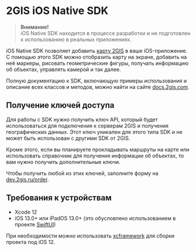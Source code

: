 # 2GIS iOS Native SDK

> **Внимание!**  
> iOS Native SDK находится в процессе разработки и не подготовлен к использованию в реальных приложениях.

iOS Native SDK позволяет добавить [карту 2GIS](https://2gis.ru/) в ваше iOS-приложение. С помощью этого SDK можно отобразить карту на экране, добавить на неё маркеры, рисовать геометрические фигуры, получать информацию об объектах, управлять камерой и так далее.

Полную документацию к SDK, включающую примеры использования и описание всех классов и методов, можно найти на сайте [docs.2gis.com](https://docs.2gis.com/ru/ios/native/maps/examples).

## Получение ключей доступа

Для работы с SDK нужно получить ключ API, который будет использоваться для подключения к серверам 2GIS и получения географических данных. Этот ключ уникален для этого типа SDK и не может быть использован с другими SDK от 2GIS.

Кроме этого, если вы планируете прокладывать маршруты на карте или использовать справочник для получения информации об объектах, то вам нужно получить дополнительные ключи.

Чтобы получить любой из этих ключей, заполните форму на [dev.2gis.ru/order](https://dev.2gis.ru/order/).

## Требования к устройствам

- Xcode 12
- iOS 13.0+ или iPadOS 13.0+ (это обусловлено использованием в проекте [SwiftUI](https://developer.apple.com/documentation/swiftui))

При необходимости можно использовать [xcframework](https://github.com/2gis/native-sdk-ios-swift-package/blob/master/Package.swift) для сборки проекта под iOS 12.
